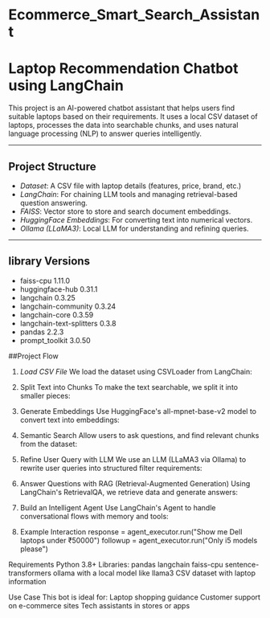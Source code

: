 # Ecommerce_Smart_Search_Assistant
# Laptop Recommendation Chatbot using LangChain

This project is an AI-powered chatbot assistant that helps users find suitable laptops based on their requirements. It uses a local CSV dataset of laptops, processes the data into searchable chunks, and uses natural language processing (NLP) to answer queries intelligently.

---

## Project Structure

- *Dataset*: A CSV file with laptop details (features, price, brand, etc.)
- *LangChain*: For chaining LLM tools and managing retrieval-based question answering.
- *FAISS*: Vector store to store and search document embeddings.
- *HuggingFace Embeddings*: For converting text into numerical vectors.
- *Ollama (LLaMA3)*: Local LLM for understanding and refining queries.

---
## library Versions 

- faiss-cpu                 1.11.0 
- huggingface-hub           0.31.1 
- langchain                 0.3.25 
- langchain-community       0.3.24 
- langchain-core            0.3.59 
- langchain-text-splitters  0.3.8 
- pandas                    2.2.3  
- prompt_toolkit            3.0.50 


##Project Flow

1. *Load CSV File*
We load the dataset using CSVLoader from LangChain:

2. Split Text into Chunks
To make the text searchable, we split it into smaller pieces:

3. Generate Embeddings
Use HuggingFace's all-mpnet-base-v2 model to convert text into embeddings:

4. Semantic Search
Allow users to ask questions, and find relevant chunks from the dataset:

5. Refine User Query with LLM
We use an LLM (LLaMA3 via Ollama) to rewrite user queries into structured filter requirements:

6. Answer Questions with RAG (Retrieval-Augmented Generation)
Using LangChain's RetrievalQA, we retrieve data and generate answers:

7. Build an Intelligent Agent
Use LangChain's Agent to handle conversational flows with memory and tools:

8. Example Interaction
response = agent_executor.run("Show me Dell laptops under ₹50000")
followup = agent_executor.run("Only i5 models please")

Requirements
Python 3.8+
Libraries:
pandas
langchain
faiss-cpu
sentence-transformers
ollama with a local model like llama3
CSV dataset with laptop information

Use Case
This bot is ideal for:
Laptop shopping guidance
Customer support on e-commerce sites
Tech assistants in stores or apps
